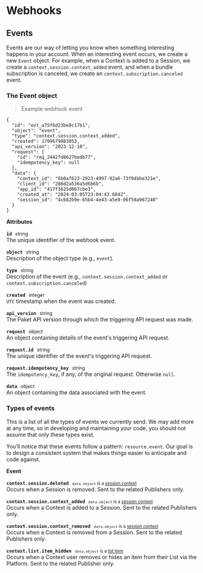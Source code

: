 # Webhooks

## Events

Events are our way of letting you know when something interesting happens in your account. When an interesting event occurs, we create a new `Event` object. For example, when a Context is added to a Session, we create a `context.session.context_added` event, and when a bundle subscription is canceled, we create an `context.subscription.canceled` event.

### The Event object

> Example webhook event

```
{
  "id": "evt_a75f6d23be8c17b1",
  "object": "event",
  "type": "context.session.context_added",
  "created": 1709679883853,
  "api_version": "2023-12-10",
  "request": {
    "id": "req_2442fd8627bedb77",
    "idempotency_key": null
  },
  "data": {
    "context_id": "6b0af623-2923-4997-92a6-73f94bbe321e",
    "client_id": "286d2a536a5d6b6b",
    "app_id": "417f3625d067cbe3",
    "created_at": "2024-03-05T23:04:43.684Z",
    "session_id": "4c682b9e-65b4-4e43-a5e9-96f58a967240"
  }
}
```
**Attributes**

**`id`** <span style='margin: 0 5px;font-size:.9em'>string</span>  
The unique identifier of the webhook event.

**`object`** <span style='margin: 0 5px;font-size:.9em'>string</span>  
Description of the object type (e.g., `event`).

**`type`** <span style='margin: 0 5px;font-size:.9em'>string</span>  
Description of the event (e.g., `context.session.context_added` or `context.subscription.canceled`)

**`created`** <span style='margin: 0 5px;font-size:.9em'>integer</span>  
`UTC` timestamp when the event was created. 

**`api_version`** <span style='margin: 0 5px;font-size:.9em'>string</span>  
The Paket API version through which the triggering API request was made.

**`request`** <span style='margin: 0 5px;font-size:.9em'>object</span>  
An object containing details of the event's triggering API request.

**`request.id`** <span style='margin: 0 5px;font-size:.9em'>string</span>  
The unique identifier of the event's triggering API request.

**`request.idempotency_key`** <span style='margin: 0 5px;font-size:.9em'>string</span>  
The `idempotency_key`, if any, of the original request. Otherwise `null`.

**`data`** <span style='margin: 0 5px;font-size:.9em'>object</span>  
An object containing the data associated with the event.

### Types of events

This is a list of all the types of events we currently send. We may add more at any time, so in developing and maintaining your code, you should not assume that only these types exist.

You’ll notice that these events follow a pattern: `resource.event`. Our goal is to design a consistent system that makes things easier to anticipate and code against.

**Event**

**`context.session.deleted`** <span style='margin: 0 5px;font-size:.8em'>`data.object` is a [session context](#core-api-sessions-the-session-context-object)</span>  
Occurs when a Session is removed. Sent to the related Publishers only.

**`context.session.context_added`** <span style='margin: 0 5px;font-size:.8em'>`data.object` is a [session context](#core-api-sessions-the-session-context-object)</span>  
Occurs when a Context is added to a Session. Sent to the related Publishers only.

**`context.session.context_removed`** <span style='margin: 0 5px;font-size:.8em'>`data.object` is a [session context](#core-api-sessions-the-session-context-object)</span>  
Occurs when a Context is removed from a Session. Sent to the related Publishers only.

**`context.list.item_hidden`** <span style='margin: 0 5px;font-size:.8em'>`data.object` is a [list item](#upnext-api-overview-the-list-item-object)</span>  
Occurs when a Context user removes or hides an item from their List via the Platform. Sent to the related Publisher only.